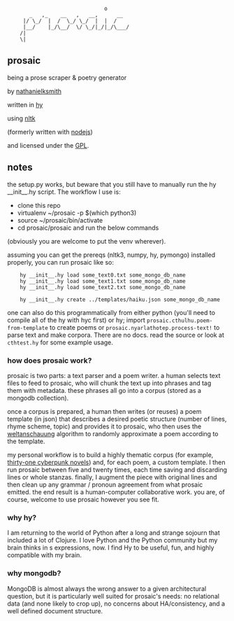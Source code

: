                                    o
           _   ,_    __   ,   __,      __
         |/ \_/  |  /  \_/ \_/  |  |  /
         |__/    |_/\__/  \/ \_/|_/|_/\___/
        /|
        \|

## prosaic

being a prose scraper & poetry generator

by [nathanielksmith](http://chiptheglasses.com)

written in [hy](http://hylang.org)

using [nltk](http://nltk.org)

(formerly written with
[nodejs](https://github.com/nathanielksmith/node-prosaic))

and licensed under the [GPL](https://www.gnu.org/copyleft/gpl.html).

## notes

the setup.py works, but beware that you still have to manually run the hy \_\_init\_\_.hy script. The workflow I use is:

 * clone this repo
 * virtualenv ~/prosaic -p $(which python3)
 * source ~/prosaic/bin/activate
 * cd prosaic/prosaic and run the below commands

(obviously you are welcome to put the venv wherever).

assuming you can get the prereqs (nltk3, numpy, hy, pymongo) installed properly,
you can run prosaic like so:

        hy __init__.hy load some_text0.txt some_mongo_db_name
        hy __init__.hy load some_text1.txt some_mongo_db_name
        hy __init__.hy load some_text2.txt some_mongo_db_name

        hy __init__.hy create ../templates/haiku.json some_mongo_db_name

one can also do this programmatically from either python (you'll need
to compile all of the hy with hyc first) or hy; import
`prosaic.cthulhu.poem-from-template` to create poems or
`prosaic.nyarlathotep.process-text!` to parse text and make
corpora. There are no docs. read the source or look at `cthtest.hy`
for some example usage.

### how does prosaic work?

prosaic is two parts: a text parser and a poem writer. a human selects
text files to feed to prosaic, who will chunk the text up into phrases
and tag them with metadata. these phrases all go into a corpus (stored
as a mongodb collection).

once a corpus is prepared, a human then writes (or reuses) a poem
template (in json) that describes a desired poetic structure (number
of lines, rhyme scheme, topic) and provides it to prosaic, who then
uses the
[weltanschauung](http://www.youtube.com/watch?v=L_88FlTzwDE&list=PLD700C5DA258EDD9A)
algorithm to randomly approximate a poem according to the template.

my personal workflow is to build a highly thematic corpus (for
example,
[thirty-one cyberpunk novels](http://cyberpunkprophecies.tumblr.com))
and, for each poem, a custom template. I then run prosaic between five
and twenty times, each time saving and discarding lines or whole
stanzas. finally, I augment the piece with original lines and then
clean up any grammar / pronoun agreement from what prosaic
emitted. the end result is a human-computer collaborative work. you
are, of course, welcome to use prosaic however you see fit.

### why hy?

I am returning to the world of Python after a long and strange sojourn
that included a lot of Clojure. I love Python and the Python community
but my brain thinks in s expressions, now. I find Hy to be useful,
fun, and highly compatible with my brain.

### why mongodb?

MongoDB is almost always the wrong answer to a given architectural
question, but it is particularly well suited for prosaic's needs: no
relational data (and none likely to crop up), no concerns about
HA/consistency, and a well defined document structure.
